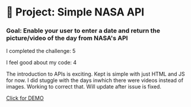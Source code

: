 # 🚀 Project: Simple NASA API

### Goal: Enable your user to enter a date and return the picture/video of the day from NASA's API

I completed the challenge: 5

I feel good about my code: 4

The introduction to APIs is exciting. Kept is simple with just HTML and JS for now. I did stuggle with the days inwhich there were videos instead of images. Working to correct that. Will update after issue is fixed.

<a href="https://nasa-api-daphnyemily.netlify.app/">Click for DEMO</a>


